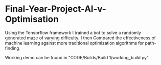# Final-Year-Project-AI-v-Optimisation
Using the Tensorflow framework I trained a bot to solve a randomly generated maze of varying difficulty.
I then Compared the effectiveness of machine learning against more traditional optimization algorithms for path-finding.

Working demo can be found in "CODE/Builds/Build 1/working_build.py"

